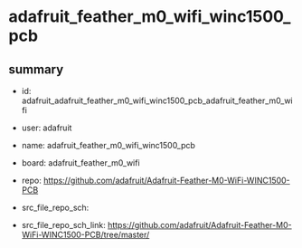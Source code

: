 # adafruit_feather_m0_wifi_winc1500_pcb
 
## summary 
* id: adafruit_adafruit_feather_m0_wifi_winc1500_pcb_adafruit_feather_m0_wifi
* user: adafruit
* name: adafruit_feather_m0_wifi_winc1500_pcb
* board: adafruit_feather_m0_wifi
* repo: https://github.com/adafruit/Adafruit-Feather-M0-WiFi-WINC1500-PCB



* src_file_repo_sch: 
* src_file_repo_sch_link: https://github.com/adafruit/Adafruit-Feather-M0-WiFi-WINC1500-PCB/tree/master/






